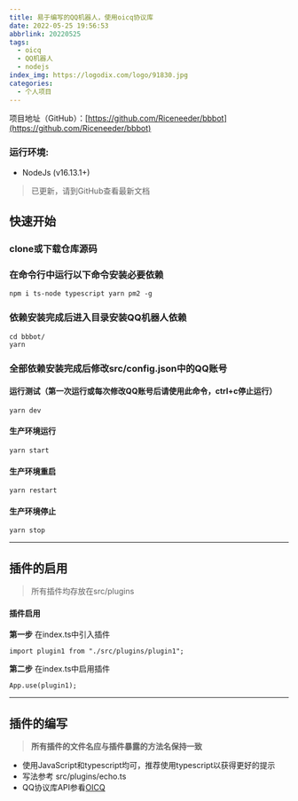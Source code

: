 ```yaml
---
title: 易于编写的QQ机器人，使用oicq协议库
date: 2022-05-25 19:56:53
abbrlink: 20220525
tags:
  - oicq
  - QQ机器人
  - nodejs
index_img: https://logodix.com/logo/91830.jpg
categories:
  - 个人项目
---
```

项目地址（GitHub）：[https://github.com/Riceneeder/bbbot](https://github.com/Riceneeder/bbbot)
### 运行环境:
+ NodeJs (v16.13.1+)
<!--more-->

> 已更新，请到GitHub查看最新文档

## 快速开始
### clone或下载仓库源码
### 在命令行中运行以下命令安装必要依赖
```
npm i ts-node typescript yarn pm2 -g
```

### 依赖安装完成后进入目录安装QQ机器人依赖
```
cd bbbot/
yarn
```
### 全部依赖安装完成后修改src/config.json中的QQ账号

#### **运行测试**（第一次运行或每次修改QQ账号后请使用此命令，ctrl+c停止运行）
```
yarn dev    
```
#### **生产环境运行**
```
yarn start
```
#### **生产环境重启**
```
yarn restart
```
#### **生产环境停止**
```
yarn stop
```
---
## 插件的启用

> 所有插件均存放在src/plugins
#### 插件启用

**第一步** 在index.ts中引入插件
```
import plugin1 from "./src/plugins/plugin1";
```
**第二步** 在index.ts中启用插件
```
App.use(plugin1);
```
---
## 插件的编写
>**所有插件的文件名应与插件暴露的方法名保持一致**
+ 使用JavaScript和typescript均可，推荐使用typescript以获得更好的提示
+ 写法参考 src/plugins/echo.ts 
+ QQ协议库API参看[OICQ](https://github.com/takayama-lily/oicq#api-reference)
